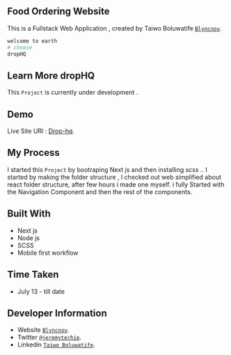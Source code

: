 ## Food Ordering Website

This is a Fullstack Web Application , created by Taiwo Boluwatife [`Blyncnov`](https://blyncnov.com/).

```bash
welcome to earth
# choose
dropHQ
```

## Learn More dropHQ

This `Project` is currently under development .


## Demo

Live Site URl : [Drop-hq](https://drop-hq.vercel.app/).

## My Process
I started this `Project` by bootraping Next js and then installing scss .. I started by making the folder structure , l checked out web simplified about react folder structure, after few hours i made one myself. i fully Started with the Navigation Component and then the rest of the components.


## Built With

* Next js
* Node js
* SCSS 
* Mobile first workflow

## Time Taken

* July 13 - till date


## Developer Information

* Website [`Blyncnov`](https://blyncnov.com/).
* Twitter [`@jeremytechie`](https://twitter.com/jeremytechie).
* Linkedin [`Taiwo Boluwatife`](https://linkedin.com/in/blyncnov).